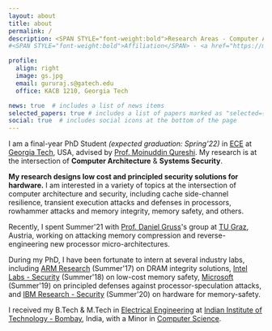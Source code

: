 ```yaml
---
layout: about
title: about
permalink: /
description: <SPAN STYLE="font-weight:bold">Research Areas - Computer Architecture and Security.</SPAN><br> <a href="https://memlab.ece.gatech.edu/">Memory Systems Lab</a>, <a href="https://www.ece.gatech.edu/">Georgia Tech</a>.
#<SPAN STYLE="font-weight:bold">Affiliation</SPAN> - <a href="https://memlab.ece.gatech.edu/">Memory Systems Lab</a>, <a href="https://www.ece.gatech.edu/">Georgia Tech</a>. <br><SPAN STYLE="font-weight:bold">Interests</SPAN> - Computer Architecture and Security.     

profile:
  align: right
  image: gs.jpg
  email: gururaj.s@gatech.edu 
  office: KACB 1210, Georgia Tech

news: true  # includes a list of news items
selected_papers: true # includes a list of papers marked as "selected={true}"
social: true  # includes social icons at the bottom of the page
---
```


I am a final-year PhD Student  *(expected graduation: Spring'22)* in [ECE](https://www.ece.gatech.edu/) at [Georgia Tech](http://www.gatech.edu/), USA, advised by [Prof. Moinuddin Qureshi](https://www.cc.gatech.edu/~moin/). My research is at the intersection of **Computer Architecture** & **Systems Security**.

**My research designs low cost and principled security solutions for hardware.** I am interested in a variety of topics at the intersection of computer architecture and security, including cache side-channel resilience, transient execution attacks and defenses in processors, rowhammer attacks and memory integrity, memory safety, and others.

Recently, I spent Summer'21 with [Prof. Daniel Gruss](https://gruss.cc/)'s group at [TU Graz](https://www.iaik.tugraz.at/), Austria, working on attacking memory compression and reverse-engineering new processor micro-architectures.

During my PhD, I have been fortunate to intern at several industry labs, including [ARM Research](https://www.arm.com/resources/research) (Summer'17) on DRAM integrity solutions, [Intel Labs - Security](https://www.intel.com/content/www/us/en/research/overview.html) (Summer'18) on low-cost memory safety, [Microsoft](https://www.microsoft.com/en-us/research/) (Summer'19) on principled defenses against processor-speculation attacks, and [IBM Research - Security](https://researcher.watson.ibm.com/researcher/view_group.php?id=2720) (Summer'20) on hardware for memory-safety. 

I received my B.Tech & M.Tech in [Electrical Engineering](http://www.ee.iitb.ac.in/) at [Indian Institute of Technology - Bombay](http://www.iitb.ac.in/), India, with a Minor in [Computer Science](http://www.cse.iitb.ac.in/).
